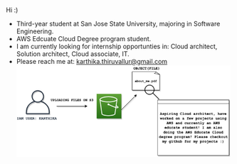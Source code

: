 ### 
Hi :)
* Third-year student at San Jose State University, majoring in Software Engineering. 
* AWS Edcuate Cloud Degree program student.
* I am currently looking for internship opportunties in: Cloud architect, Solution architect, Cloud associate, IT.
* Please reach me at: karthika.thiruvallur@gmail.com
![](me.png)
<!--


**ttkart/ttkart** is a ✨ _special_ ✨ repository because its `README.md` (this file) appears on your GitHub profile.

Here are some ideas to get you started:

- 🔭 I’m currently working on ...
- 🌱 I’m currently learning ...
- 👯 I’m looking to collaborate on ...
- 🤔 I’m looking for help with ...
- 💬 Ask me about ...
- 📫 How to reach me: ...
- 😄 Pronouns: ...
- ⚡ Fun fact: ...
-->
